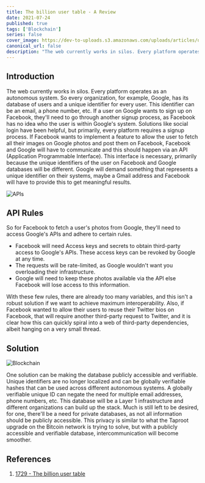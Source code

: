 ```yaml
---
title: The billion user table - A Review
date: 2021-07-24
published: true
tags: ['Blockchain']
series: false
cover_image: https://dev-to-uploads.s3.amazonaws.com/uploads/articles/qst11r7pdpg7ukmovefp.png
canonical_url: false
description: "The web currently works in silos. Every platform operates as an autonomous system. So every organization, for example, Google, has its database of users..."
---
```


## Introduction

The web currently works in silos. Every platform operates as an autonomous system. So every organization, for example, Google, has its database of users and a unique identifier for every user. This identifier can be an email, a phone number, etc. 
If a user on Google wants to sign up on Facebook, they'll need to go through another signup process, as Facebook has no idea who the user is within Google's system. Solutions like social login have been helpful, but primarily, every platform requires a signup process. If Facebook wants to implement a feature to allow the user to fetch all their images on Google photos and post them on Facebook, Facebook and Google will have to communicate and this should happen via an API (Application Programmable Interface). This interface is necessary, primarily because the unique identifiers of the user on Facebook and Google databases will be different. Google will demand something that represents a unique identifier on their systems, maybe a Gmail address and Facebook will have to provide this to get meaningful results.

![APIs](https://dev-to-uploads.s3.amazonaws.com/uploads/articles/yyiwggwmpjtnv3jxfebo.png)

## API Rules
So for Facebook to fetch a user's photos from Google, they'll need to access Google's APIs and adhere to certain rules.
* Facebook will need Access keys and secrets to obtain third-party access to Google's APIs. These access keys can be revoked by Google at any time.
* The requests will be rate-limited, as Google wouldn't want you overloading their infrastructure.
* Google will need to keep these photos available via the API else Facebook will lose access to this information.

With these few rules, there are already too many variables, and this isn't a robust solution if we want to achieve maximum interoperability. Also, if Facebook wanted to allow their users to reuse their Twitter bios on Facebook, that will require another third-party request to Twitter, and it is clear how this can quickly spiral into a web of third-party dependencies, albeit hanging on a very small thread.

## Solution
![Blockchain](https://dev-to-uploads.s3.amazonaws.com/uploads/articles/qst11r7pdpg7ukmovefp.png)

One solution can be making the database publicly accessible and verifiable. Unique identifiers are no longer localized and can be globally verifiable hashes that can be used across different autonomous systems. A globally verifiable unique ID can negate the need for multiple email addresses, phone numbers, etc. This database will be a Layer 1 infrastructure and different organizations can build up the stack. 
Much is still left to be desired, for one, there'll be a need for private databases, as not all information should be publicly accessible. This privacy is similar to what the Taproot upgrade on the Bitcoin network is trying to solve, but with a publicly accessible and verifiable database, intercommunication will become smoother.

## References
1. [1729 - The billion user table](https://1729.com/the-billion-user-table)